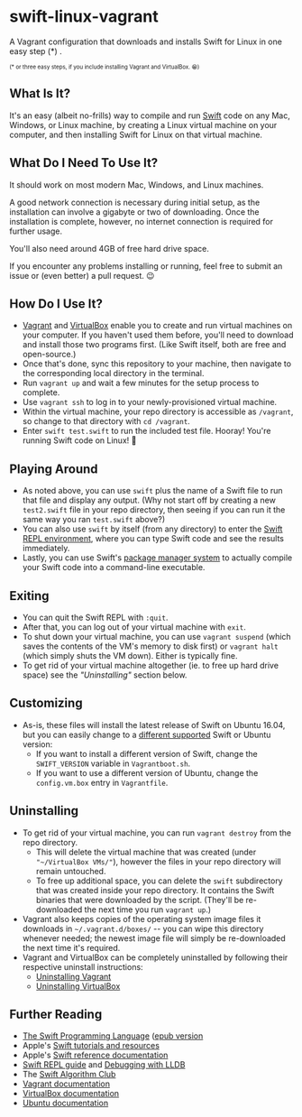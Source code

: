 # swift-linux-vagrant
A Vagrant configuration that downloads and installs Swift for Linux in one easy step (\*) .

<sup><sub>(\* or three easy steps, if you include installing Vagrant and VirtualBox. 😁)</sub></sup>

## What Is It?
It's an easy (albeit no-frills) way to compile and run [Swift](https://swift.org/documentation/) code on any Mac, Windows, or Linux machine, by creating a Linux virtual machine on your computer, and then installing Swift for Linux on that virtual machine.

## What Do I Need To Use It?
It should work on most modern Mac, Windows, and Linux machines.

A good network connection is necessary during initial setup, as the installation can involve a gigabyte or two of downloading. Once the installation is complete, however, no internet connection is required for further usage.

You'll also need around 4GB of free hard drive space.

If you encounter any problems installing or running, feel free to submit an issue or (even better) a pull request. 😉

## How Do I Use It?
- [Vagrant](https://www.vagrantup.com/downloads.html) and [VirtualBox](https://www.virtualbox.org/wiki/Downloads) enable you to create and run virtual machines on your computer. If you haven't used them before, you'll need to download and install those two programs first. (Like Swift itself, both are free and open-source.)
- Once that's done, sync this repository to your machine, then navigate to the corresponding local directory in the terminal.
- Run `vagrant up` and wait a few minutes for the setup process to complete.
- Use `vagrant ssh` to log in to your newly-provisioned virtual machine.
- Within the virtual machine, your repo directory is accessible as `/vagrant`, so change to that directory with `cd /vagrant`.
- Enter `swift test.swift` to run the included test file. Hooray! You're running Swift code on Linux! 🎉

## Playing Around
- As noted above, you can use `swift` plus the name of a Swift file to run that file and display any output. (Why not start off by creating a new `test2.swift` file in your repo directory, then seeing if you can run it the same way you ran `test.swift` above?)
- You can also use `swift` by itself (from any directory) to enter the [Swift REPL environment](https://swift.org/getting-started/#using-the-repl), where you can type Swift code and see the results immediately.
- Lastly, you can use Swift's [package manager system](https://swift.org/getting-started/#using-the-package-manager) to actually compile your Swift code into a command-line executable.

## Exiting
- You can quit the Swift REPL with `:quit`.
- After that, you can log out of your virtual machine with `exit`.
- To shut down your virtual machine, you can use `vagrant suspend` (which saves the contents of the VM's memory to disk first) or `vagrant halt` (which simply shuts the VM down). Either is typically fine.
- To get rid of your virtual machine altogether (ie. to free up hard drive space) see the *"Uninstalling"* section below.

## Customizing
- As-is, these files will install the latest release of Swift on Ubuntu 16.04, but you can easily change to a [different supported](https://swift.org/download/) Swift or Ubuntu version:
  * If you want to install a different version of Swift, change the `SWIFT_VERSION` variable in `Vagrantboot.sh`.
  * If you want to use a different version of Ubuntu, change the `config.vm.box` entry in `Vagrantfile`.

## Uninstalling
- To get rid of your virtual machine, you can run `vagrant destroy` from the repo directory.
  * This will delete the virtual machine that was created (under `"~/VirtualBox VMs/"`), however the files in your repo directory will remain untouched.
  * To free up additional space, you can delete the `swift` subdirectory that was created inside your repo directory. It contains the Swift binaries that were downloaded by the script. (They'll be re-downloaded the next time you run `vagrant up`.)
- Vagrant also keeps copies of the operating system image files it downloads in `~/.vagrant.d/boxes/` -- you can wipe this directory whenever needed; the newest image file will simply be re-downloaded the next time it's required.
- Vagrant and VirtualBox can be completely uninstalled by following their respective uninstall instructions:
  * [Uninstalling Vagrant](https://www.vagrantup.com/docs/installation/uninstallation.html)
  * [Uninstalling VirtualBox](https://www.virtualbox.org/manual/ch02.html)

## Further Reading
- [The Swift Programming Language](https://developer.apple.com/library/content/documentation/Swift/Conceptual/Swift_Programming_Language/index.html) ([epub version](https://swift.org/documentation/TheSwiftProgrammingLanguage%28Swift4%29.epub)
- Apple's [Swift tutorials and resources](https://developer.apple.com/swift/resources/)
- Apple's [Swift reference documentation](https://developer.apple.com/documentation/swift)
- [Swift REPL guide](https://swift.org/getting-started/#using-the-repl) and [Debugging with LLDB](https://swift.org/getting-started/#using-the-lldb-debugger)
- The [Swift Algorithm Club](https://github.com/raywenderlich/swift-algorithm-club/blob/master/README.markdown)
- [Vagrant documentation](https://www.vagrantup.com/docs/)
- [VirtualBox documentation](https://www.virtualbox.org/wiki/Documentation)
- [Ubuntu documentation](https://help.ubuntu.com)
